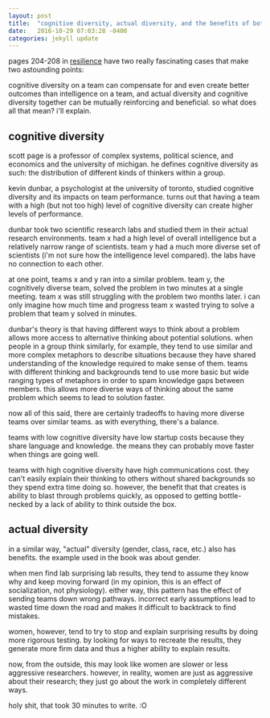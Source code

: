 ```yaml
---
layout: post
title:  "cognitive diversity, actual diversity, and the benefits of both"
date:   2016-10-29 07:03:28 -0400
categories: jekyll update
---
```

pages 204-208 in [resilience](http://www.resiliencethebook.com) have two really fascinating cases that make two astounding points:

cognitive diversity on a team can compensate for and even create better outcomes than intelligence on a team, and 
actual diversity and cognitive diversity together can be mutually reinforcing and beneficial. 
so what does all that mean? i'll explain.

## cognitive diversity

scott page is a professor of complex systems, political science, and economics and the university of michigan. he defines cognitive diversity as such: the distribution of different kinds of thinkers within a group.

kevin dunbar, a psychologist at the university of toronto, studied cognitive diversity and its impacts on team performance. turns out that having a team with a high (but not too high) level of cognitive diversity can create higher levels of performance. 

dunbar took two scientific research labs and studied them in their actual research environments. team x had a high level of overall intelligence but a relatively narrow range of scientists. team y had a much more diverse set of scientists (i'm not sure how the intelligence level compared). the labs have no connection to each other.

at one point, teams x and y ran into a similar problem. team y, the cognitively diverse team, solved the problem in two minutes at a single meeting. team x was still struggling with the problem two months later. i can only imagine how much time and progress team x wasted trying to solve a problem that team y solved in minutes.

dunbar's theory is that having different ways to think about a problem allows more access to alternative thinking about potential solutions. when people in a group think similarly, for example, they tend to use similar and more complex metaphors to describe situations because they have shared understanding of the knowledge required to make sense of them. teams with different thinking and backgrounds tend to use more basic but wide ranging types of metaphors in order to spam knowledge gaps between members. this allows more diverse ways of thinking about the same problem which seems to lead to solution faster.  

now all of this said, there are certainly tradeoffs to having more diverse teams over similar teams. as with everything, there's a balance. 

teams with low cognitive diversity have low startup costs because they share language and knowledge. the means they can probably move faster when things are going well. 

teams with high cognitive diversity have high communications cost. they can't easily explain their thinking to others without shared backgrounds so they spend extra time doing so. however, the benefit that that creates is ability to blast through problems quickly, as opposed to getting bottle-necked by a lack of ability to think outside the box.

## actual diversity

in a similar way, "actual" diversity (gender, class, race, etc.) also has benefits. the example used in the book was about gender. 

when men find lab surprising lab results, they tend to assume they know why and keep moving forward (in my opinion, this is an effect of socialization, not physiology). either way, this pattern has the effect of sending teams down wrong pathways. incorrect early assumptions lead to wasted time down the road and makes it difficult to backtrack to find mistakes. 

women, however, tend to try to stop and explain surprising results by doing more rigorous testing. by looking for ways to recreate the results, they generate more firm data and thus a higher ability to explain results.

now, from the outside, this may look like women are slower or less aggressive researchers. however, in reality, women are just as aggressive about their research; they just go about the work in completely different ways. 

holy shit, that took 30 minutes to write. :O